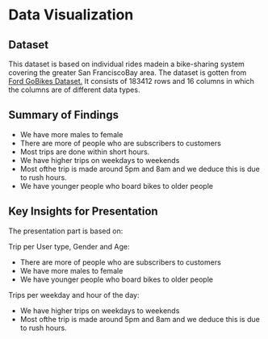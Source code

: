 # Data Visualization

## Dataset

This dataset is based on individual rides madein a bike-sharing system covering the greater San FranciscoBay area. The dataset is gotten from [Ford GoBikes Dataset.](https://www.google.com/url?q=https://video.udacity-data.com/topher/2020/October/5f91cf38_201902-fordgobike-tripdata/201902-fordgobike-tripdata.csv&sa=D&source=editors&ust=1662902742167766&usg=AOvVaw2HcHM-CKSfgA8caYBR3K-M)
It consists of 183412 rows and 16 columns in which the columns are of different data types.

## Summary of Findings

* We have more males to female
* There are more of people who are subscribers to customers
* Most trips are done within short hours.
* We have higher trips on weekdays to weekends
* Most ofthe trip is made around 5pm and 8am and we deduce this is due to rush hours.
* We have younger people who board bikes to older people

## Key Insights for Presentation

The presentation part is based on:

Trip per User type, Gender and Age:
* There are more of people who are subscribers to customers<br>
* We have more males to female<br>
*  We have younger people who board bikes to older people<br>

Trips per weekday and hour of the day:
* We have higher trips on weekdays to weekends<br>
* Most ofthe trip is made around 5pm and 8am and we deduce this is due to rush hours.<br>
